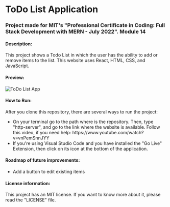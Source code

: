 # ToDo List Application
### Project made for MIT's "Professional Certificate in Coding: Full Stack Development with MERN - July 2022". Module 14
#### Description:
<p>This project shows a Todo List in which the user has the ability to add or remove items to the list. This website uses React, HTML, CSS, and JavaScript.</p>

#### Preview:
<img src="https://i.postimg.cc/pXgHQrXb/My-To-Do-App.gif" alt="ToDo List App">

#### How to Run:
After you clone this repository, there are several ways to run the project:
<ul>
<li>On your terminal go to the path where is the repository. Then, type "http-server", and go to the link where the website is available. Follow this video, if you need help: https://www.youtube.com/watch?v=vnPemSnnJYY </li>
<li>If you're using Visual Studio Code and you have installed the "Go Live" Extension, then click on its icon at the bottom of the application.</li>
</ul>

#### Roadmap of future improvements:
<ul>
<li>Add a button to edit existing items</li>
</ul>

#### License information:
This project has an MIT license. If you want to know more about it, please read the "LICENSE" file.

